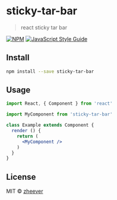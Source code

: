 # sticky-tar-bar

> react sticky tar bar 

[![NPM](https://img.shields.io/npm/v/sticky-tar-bar.svg)](https://www.npmjs.com/package/sticky-tar-bar) [![JavaScript Style Guide](https://img.shields.io/badge/code_style-standard-brightgreen.svg)](https://standardjs.com)

## Install

```bash
npm install --save sticky-tar-bar
```

## Usage

```jsx
import React, { Component } from 'react'

import MyComponent from 'sticky-tar-bar'

class Example extends Component {
  render () {
    return (
      <MyComponent />
    )
  }
}
```

## License

MIT © [zheever](https://github.com/zheever)

